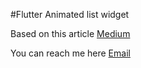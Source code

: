 #Flutter Animated list widget

Based on this article [Medium](https://medium.com/flutter-community/how-to-animate-items-in-list-using-animatedlist-in-flutter-9b1a64e9aa16)

You can reach me here [Email](samuelezedi@gmail.com)